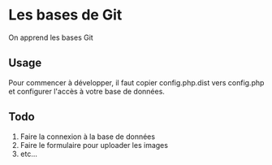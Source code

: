 # Les bases de Git

On apprend les bases Git

## Usage

Pour commencer à développer, il faut copier config.php.dist vers config.php et
configurer l'accès à votre base de données.

## Todo
1. Faire la connexion à la base de données
2. Faire le formulaire pour uploader les images
3. etc...
